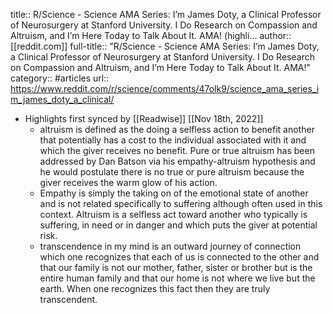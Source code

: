 title:: R/Science - Science AMA Series: I’m James Doty, a Clinical Professor of Neurosurgery at Stanford University. I Do Research on Compassion and Altruism, and I’m Here Today to Talk About It. AMA! (highli...
author:: [[reddit.com]]
full-title:: "R/Science - Science AMA Series: I’m James Doty, a Clinical Professor of Neurosurgery at Stanford University. I Do Research on Compassion and Altruism, and I’m Here Today to Talk About It. AMA!"
category:: #articles
url:: https://www.reddit.com/r/science/comments/47olk9/science_ama_series_im_james_doty_a_clinical/

- Highlights first synced by [[Readwise]] [[Nov 18th, 2022]]
	- altruism is defined as the doing a selfless action to benefit another that potentially has a cost to the individual associated with it and which the giver receives no benefit. Pure or true altruism has been addressed by Dan Batson via his empathy-altruism hypothesis and he would postulate there is no true or pure altruism because the giver receives the warm glow of his action.
	- Empathy is simply the taking on of the emotional state of another and is not related specifically to suffering although often used in this context. Altruism is a selfless act toward another who typically is suffering, in need or in danger and which puts the giver at potential risk.
	- transcendence in my mind is an outward journey of connection which one recognizes that each of us is connected to the other and that our family is not our mother, father, sister or brother but is the entire human family and that our home is not where we live but the earth. When one recognizes this fact then they are truly transcendent.